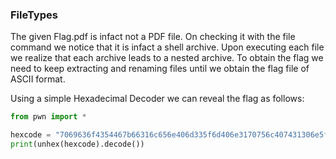 ### FileTypes

The given Flag.pdf is infact not a PDF file. On checking it with the file command we notice that it is infact a shell archive. Upon executing each file we realize that each archive leads to a nested archive. To obtain the flag we need to keep extracting and renaming files until we obtain the flag file of ASCII format. 




Using a simple Hexadecimal Decoder we can reveal the flag as follows: 

```python
from pwn import *

hexcode = "7069636f4354467b66316c656e406d335f6d406e3170756c407431306e5f6630725f3062326375723137795f33633739633562617d0a"
print(unhex(hexcode).decode())

